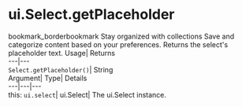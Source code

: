  
#  ui.Select.getPlaceholder 
bookmark_borderbookmark Stay organized with collections  Save and categorize content based on your preferences.
Returns the select's placeholder text. 
Usage| Returns  
---|---  
`Select.getPlaceholder()`| String  
Argument| Type| Details  
---|---|---  
this: `ui.select`| ui.Select| The ui.Select instance.  
